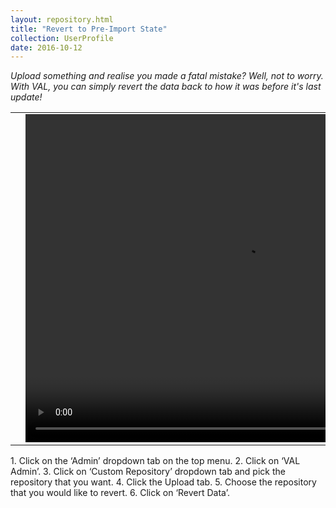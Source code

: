 ```yaml
---
layout: repository.html
title: "Revert to Pre-Import State"
collection: UserProfile
date: 2016-10-12
---
```

_Upload something and realise you made a fatal mistake? Well, not to worry. With VAL, you can simply revert the data back to how it was before it's last update!_

<table>
<tr>
<td width="50px"></td>
<td width="700px">
<video width="700" height="525" controls>
	<source src="/assets/video/How_to_revert_repository_to_preimport_state.mp4" type="video/mp4">
	Your browser does not support the	 video tag.
</video>
</td>
<td width="50px"></td>
</tr>
</table>
1.	Click on the ‘Admin’ dropdown tab on the top menu.
2.	Click on ‘VAL Admin’.
3.	Click on ‘Custom Repository’ dropdown tab and pick the repository that you want.
4.	Click the Upload tab.
5.	Choose the repository that you would like to revert.
6.	Click on ‘Revert Data’.
